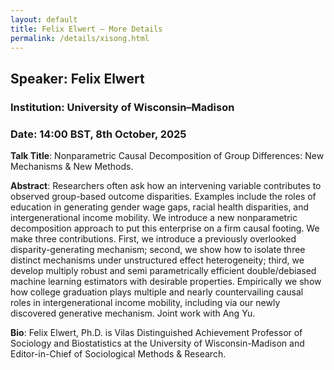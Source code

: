 ```yaml
---
layout: default
title: Felix Elwert – More Details
permalink: /details/xisong.html
---
```


## Speaker: Felix Elwert
### Institution: University of Wisconsin–Madison
### Date: 14:00 BST, 8th October, 2025

**Talk Title**: Nonparametric Causal Decomposition of Group Differences: New Mechanisms & New Methods.

**Abstract**: Researchers often ask how an intervening variable contributes to observed group-based outcome disparities. Examples include the roles of education in generating gender wage gaps, racial health disparities, and intergenerational income mobility. We introduce a new nonparametric decomposition approach to put this enterprise on a firm causal footing. We make three contributions. First, we introduce a previously overlooked disparity-generating mechanism; second, we show how to isolate three distinct mechanisms under unstructured effect heterogeneity; third, we develop multiply robust and semi parametrically efficient double/debiased machine learning estimators with desirable properties. Empirically we show how college graduation plays multiple and nearly countervailing causal roles in intergenerational income mobility, including via our newly discovered generative mechanism. Joint work with Ang Yu.

**Bio**: Felix Elwert, Ph.D. is Vilas Distinguished Achievement Professor of Sociology and Biostatistics at the University of Wisconsin-Madison and Editor-in-Chief of Sociological Methods & Research.